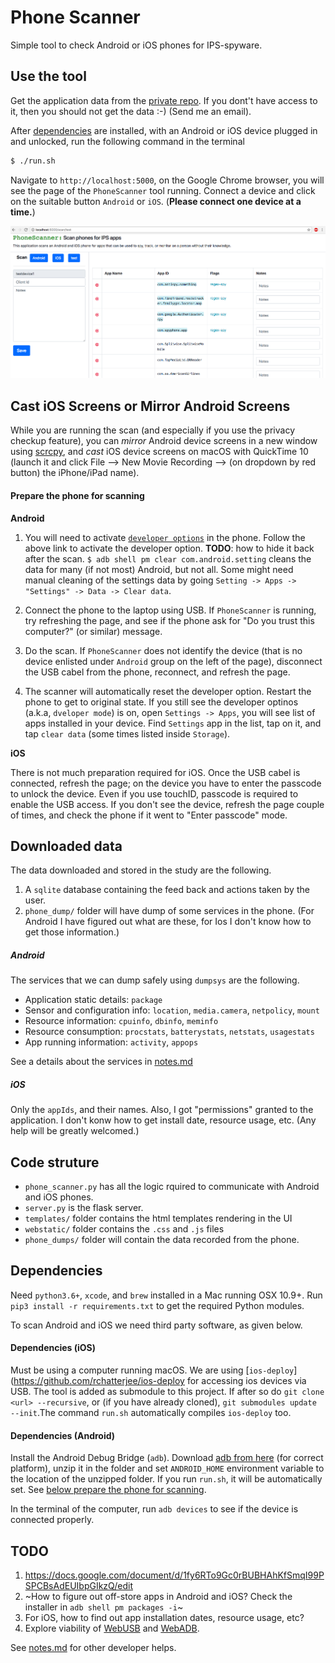 # Phone Scanner
Simple tool to check Android or iOS phones for IPS-spyware.


## Use the tool
Get the application data from the [private repo](https://bitbucket.org/rchatterjee/appscraper/).
If you dont't have access to it, then you should not get the data :-) (Send me an email).

After [dependencies](#dependencies) are installed, with an Android or iOS device plugged in and
unlocked, run the following command in the terminal

```bash
$ ./run.sh
```

Navigate to `http://localhost:5000`, on the Google Chrome browser, you
will see the page of the `PhoneScanner` tool running.  Connect a
device and click on the suitable button `Android` or `iOS`. (**Please
connect one device at a time.**)

![Phone Scanner UI](webstatic/phone_scanner-ui.png "Phone Scanner UI")

## Cast iOS Screens or Mirror Android Screens 
While you are running the scan (and especially if you use the privacy checkup feature), you can _mirror_ Android device screens in a new window using [scrcpy](https://github.com/Genymobile/scrcpy), and _cast_ iOS device screens on macOS with QuickTime 10 (launch it and click File --> New Movie Recording --> (on dropdown by red button) the iPhone/iPad name).

#### Prepare the phone for scanning
**Android**
1. You will need to activate [`developer options`](https://developer.android.com/studio/debug/dev-options.html)
in the phone. Follow the above link to activate the developer option.
**TODO**: how to hide it back after the scan.
`$ adb shell pm clear com.android.setting` cleans the data for  many (if not most) Android, but not all.
Some might need manual cleaning of the settings data by going `Setting -> Apps -> "Settings" -> Data -> Clear data`.

2. Connect the phone to the laptop using USB. If `PhoneScanner` is running, try
refreshing the page, and see if the phone ask for "Do you trust this computer?" (or similar)
message.
3. Do the scan.  If `PhoneScanner` does not identify the device (that is
no device enlisted under `Android` group on the left of the page),
disconnect the USB cabel from the phone, reconnect, and refresh the page.
4. The scanner will automatically reset the developer option. Restart the phone
to get to original state.
If you still see the developer optinos (a.k.a, `dveloper mode`) is on, open
`Settings -> Apps`, you will see list of apps installed in your device.
Find `Settings` app in the list, tap on it, and tap `clear data` (some times
listed inside `Storage`).


**iOS**

There is not much preparation required for iOS. Once the USB
cabel is connected, refresh the page; on the device you have to enter
the passcode to unlock the device. Even if you use touchID, passcode is
required to enable the USB access. If you don't see the device, refresh
the page couple of times, and check the phone if it went to
"Enter passcode" mode.




## Downloaded data ##
The data downloaded and stored in the study are the following.
1. A `sqlite` database containing the feed back and actions taken by the user.
2. `phone_dump/` folder will have dump of some services in the phone.
(For Android I have figured out what are these, for Ios I don't know how to get those information.)

##### Android
The services that we can dump safely using `dumpsys` are the following.
* Application static details: `package`
* Sensor and configuration info: `location`, `media.camera`, `netpolicy`, `mount`
* Resource information: `cpuinfo`, `dbinfo`, `meminfo`
* Resource consumption: `procstats`, `batterystats`, `netstats`, `usagestats`
* App running information: `activity`, `appops`

See a details about the services in [notes.md](notes.md)

##### iOS
Only the `appIds`, and their names. Also, I got "permissions" granted to the
application. I don't konw how to get install date, resource usage, etc.
(Any help will be greatly welcomed.)


## Code struture  
* `phone_scanner.py` has all the logic rquired to communicate with Android and
  iOS phones.
* `server.py` is the flask server. 
* `templates/` folder contains the html templates rendering in the UI
* `webstatic/` folder contains the `.css` and `.js` files 
* `phone_dumps/` folder will contain the data recorded from the phone.

## Dependencies
Need `python3.6+`, `xcode`, and `brew` installed in a Mac running OSX 10.9+.
Run `pip3 install -r requirements.txt` to get the required Python modules.

To scan Android and iOS we need third party software, as given below.
#### Dependencies (iOS)
Must be using a computer running macOS. We are using [`ios-deploy`](https://github.com/rchatterjee/ios-deploy
for accessing ios devices via USB. The tool is added as submodule to this project.
If after so do `git clone <url> --recursive`, or (if you have already cloned),
`git submodules update --init`.The command
`run.sh` automatically compiles `ios-deploy` too.

#### Dependencies (Android)
Install the Android Debug Bridge (`adb`).  Download [adb from
here](https://androidsdkoffline.blogspot.com/p/android-sdk-platform-tools.html)
(for correct platform), unzip it in the folder and set `ANDROID_HOME`
environment variable to the location of the unzipped folder.
If you run `run.sh`, it will be automatically set.
See [below prepare the phone for scanning](#prepare-the-phone-for-scanning).

In the terminal of the computer, run `adb devices` to see if the device is connected properly.


## TODO
1. https://docs.google.com/document/d/1fy6RTo9Gc0rBUBHAhKfSmqI99PSPCBsAdEUIbpGIkzQ/edit
2. ~How to figure out off-store apps in Android and iOS? Check the installer in `adb shell pm packages -i`~
3. For iOS, how to find out app installation dates, resource usage, etc?
4. Explore viability of [WebUSB](https://github.com/WICG/webusb) and [WebADB](https://github.com/webadb/webadb.js).

See [notes.md](notes.md) for other developer helps.

